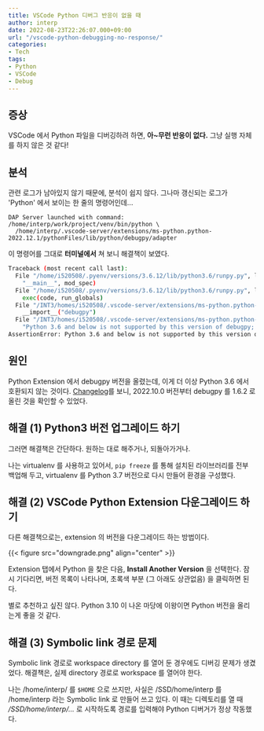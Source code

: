 ```yaml
---
title: VSCode Python 디버그 반응이 없을 때
author: interp
date: 2022-08-23T22:26:07.000+09:00
url: "/vscode-python-debugging-no-response/"
categories:
- Tech
tags:
- Python
- VSCode
- Debug
---
```

## 증상

VSCode 에서 Python 파일을 디버깅하려 하면, **아~무런 반응이 없다.** 그냥 실행 자체를 하지 않은 것 같다!

## 분석

관련 로그가 남아있지 않기 때문에, 분석이 쉽지 않다. 그나마 갱신되는 로그가 'Python' 에서 보이는 한 줄의 명령어인데...

```
DAP Server launched with command: /home/interp/work/project/venv/bin/python \
  /home/interp/.vscode-server/extensions/ms-python.python-2022.12.1/pythonFiles/lib/python/debugpy/adapter
```

이 명령어를 그대로 **터미널에서** 쳐 보니 해결책이 보였다.

```bash
Traceback (most recent call last):
  File "/home/i520508/.pyenv/versions/3.6.12/lib/python3.6/runpy.py", line 193, in _run_module_as_main
    "__main__", mod_spec)
  File "/home/i520508/.pyenv/versions/3.6.12/lib/python3.6/runpy.py", line 85, in _run_code
    exec(code, run_globals)
  File "/INT3/homes/i520508/.vscode-server/extensions/ms-python.python-2022.12.1/pythonFiles/lib/python/debugpy/adapter/__main__.py", line 212, in <module>
    __import__("debugpy")
  File "/INT3/homes/i520508/.vscode-server/extensions/ms-python.python-2022.12.1/pythonFiles/lib/python/debugpy/adapter/../../debugpy/__init__.py", line 28, in <module>
    "Python 3.6 and below is not supported by this version of debugpy; "
AssertionError: Python 3.6 and below is not supported by this version of debugpy; use debugpy 1.5.1 or earlier.
```

## 원인

Python Extension 에서 debugpy 버전을 올렸는데, 이게 더 이상 Python 3.6 에서 호환되지 않는 것이다. [Changelog](https://marketplace.visualstudio.com/items/ms-python.python/changelog)를 보니, 2022.10.0 버전부터 debugpy 를 1.6.2 로 올린 것을 확인할 수 있었다.

## 해결 (1) Python3 버전 업그레이드 하기

그러면 해결책은 간단하다. 원하는 대로 해주거나, 되돌아가거나.

나는 virtualenv 를 사용하고 있어서, `pip freeze` 를 통해 설치된 라이브러리를 전부 백업해 두고, virtualenv 를 Python 3.7 버전으로 다시 만들어 환경을 구성했다.

## 해결 (2) VSCode Python Extension 다운그레이드 하기

다른 해결책으로는, extension 의 버전을 다운그레이드 하는 방법이다.

{{< figure src="downgrade.png" align="center" >}}

Extension 탭에서 Python 을 찾은 다음, **Install Another Version** 을 선택한다. 잠시 기다리면, 버전 목록이 나타나며, 초록색 부분 (그 아래도 상관없음) 을 클릭하면 된다.

별로 추천하고 싶진 않다. Python 3.10 이 나온 마당에 이왕이면 Python 버전을 올리는게 좋을 것 같다.

## 해결 (3) Symbolic link 경로 문제

Symbolic link 경로로 workspace directory 를 열어 둔 경우에도 디버깅 문제가 생겼었다.  해결책은, 실제 directory 경로로 workspace 를 열어야 한다.

나는 /home/interp/ 를 `$HOME` 으로 쓰지만, 사실은 /SSD/home/interp 를 /home/interp 라는 Symbolic link 로 만들어 쓰고 있다. 이 때는 디렉토리를 열 때 _/SSD/home/interp/..._ 로 시작하도록 경로를 입력해야 Python 디버거가 정상 작동했다.
